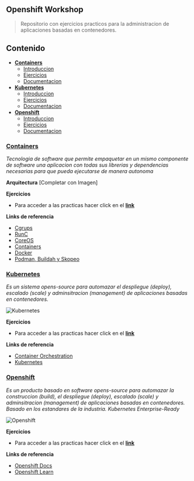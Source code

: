 ## Openshift Workshop ##

> Repositorio con ejercicios practicos para la administracion de aplicaciones basadas en contenedores.

## Contenido
* [**Containers**](#Containers)
  * [Introduccion](#Arquitectura)
  * [Ejercicios](#Ejercicios)
  * [Documentacion](#Documentacion)
* [**Kubernetes**](#Kubernetes)
  * [Introduccion](#Arquitectura)
  * [Ejercicios](#Ejercicios)
  * [Documentacion](#Documentacion)
* [**Openshift**](#Openshift)
  * [Introduccion](#Arquitectura)
  * [Ejercicios](#Ejercicios)
  * [Documentacion](#Documentacion)

### **[Containers](https://github.com/gonzaloacosta/openshift-workshop/tree/master/containers)**

*Tecnologia de software que permite empaquetar en un mismo componente de software una aplicacion con todas sus librerias y dependencias necesarias para que pueda ejecutarse de manera autonoma*

**Arquitectura**
[Completar con Imagen]

**Ejercicios**
- Para acceder a las practicas hacer click en el **[link](https://github.com/gonzaloacosta/openshift-workshop/tree/master/containers)**

**Links de referencia**
- [Cgrups](https://en.wikipedia.org/wiki/Cgroups)
- [RunC](https://en.wikipedia.org/wiki/RunC)
- [CoreOS](https://en.wikipedia.org/wiki/CoreOS)
- [Containers](https://www.redhat.com/en/topics/containers)
- [Docker]()
- [Podman, Buildah y Skopeo]()
    
### **[Kubernetes](https://github.com/gonzaloacosta/openshift-workshop/tree/master/kubernetes)**

*Es un sistema opens-source para automazar el despliegue (deploy), escalado (scale) y adminsitracion (management) de aplicaciones basadas en contenedores.*

![Kubernetes](https://raw.githubusercontent.com/gonzaloacosta/openshift-workshop/master/images/kubernetes-arq.png)

**Ejercicios**
- Para acceder a las practicas hacer click en el **[link](https://github.com/gonzaloacosta/openshift-workshop/tree/master/kubernetes)**

**Links de referencia**
- [Container Orchestration](https://en.wikipedia.org/wiki/Container_orchestration)
- [Kubernetes](https://kubernetes.io/)

### **[Openshift](https://github.com/gonzaloacosta/openshift-workshop/tree/master/openshift)**

*Es un producto basado en software opens-source para automazar la construccion (build), el despliegue (deploy), escalado (scale) y adminsitracion (management) de aplicaciones basadas en contenedores. Basado en los estandares de la industria. Kubernetes Enterprise-Ready*

![Openshift](https://raw.githubusercontent.com/gonzaloacosta/openshift-workshop/master/images/openshift-cluster.png)

**Ejercicios**
- Para acceder a las practicas hacer click en el **[link](https://github.com/gonzaloacosta/openshift-workshop/tree/master/openshift)**

**Links de referencia**
- [Openshift Docs](https://docs.openshift.com)
- [Openshift Learn](https://learn.openshift.com)
